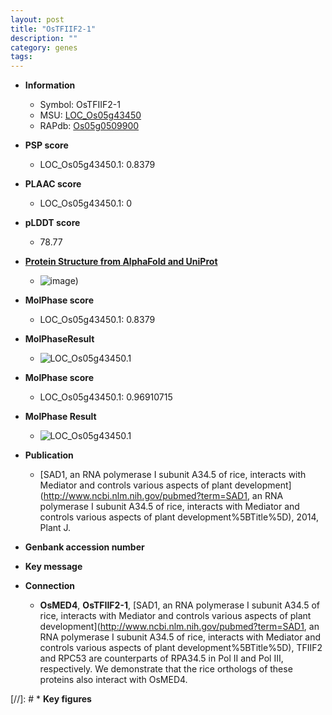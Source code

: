 ```yaml
---
layout: post
title: "OsTFIIF2-1"
description: ""
category: genes
tags: 
---
```


* **Information**  
    + Symbol: OsTFIIF2-1  
    + MSU: [LOC_Os05g43450](http://rice.plantbiology.msu.edu/cgi-bin/ORF_infopage.cgi?orf=LOC_Os05g43450)  
    + RAPdb: [Os05g0509900](http://rapdb.dna.affrc.go.jp/viewer/gbrowse_details/irgsp1?name=Os05g0509900)  

* **PSP score**  
    + LOC_Os05g43450.1: 0.8379 

* **PLAAC score**  
    + LOC_Os05g43450.1: 0 

* **pLDDT score**
    + 78.77

* **[Protein Structure from AlphaFold and UniProt](https://www.uniprot.org/uniprotkb/Q6L4V9/entry#structure)**
    + ![image](https://ricepsp.github.io/images/Q6/AF-Q6L4V9-F1.png))

* **MolPhase score**
    + LOC_Os05g43450.1: 0.8379

* **MolPhaseResult**
    + ![LOC_Os05g43450.1](https://ricepsp.github.io/pictures/LOC_Os05g/LOC_Os05g43450.1.png)

* **MolPhase score**
    + LOC_Os05g43450.1: 0.96910715

* **MolPhase Result**
    + ![LOC_Os05g43450.1](https://304243504.github.io/Pictures/LOC_Os05g/LOC_Os05g43450.1.png)

* **Publication**  
    + [SAD1, an RNA polymerase I subunit A34.5 of rice, interacts with Mediator and controls various aspects of plant development](http://www.ncbi.nlm.nih.gov/pubmed?term=SAD1, an RNA polymerase I subunit A34.5 of rice, interacts with Mediator and controls various aspects of plant development%5BTitle%5D), 2014, Plant J.

* **Genbank accession number**  

* **Key message**  

* **Connection**  
    + __OsMED4__, __OsTFIIF2-1__, [SAD1, an RNA polymerase I subunit A34.5 of rice, interacts with Mediator and controls various aspects of plant development](http://www.ncbi.nlm.nih.gov/pubmed?term=SAD1, an RNA polymerase I subunit A34.5 of rice, interacts with Mediator and controls various aspects of plant development%5BTitle%5D), TFIIF2 and RPC53 are counterparts of RPA34.5 in Pol II and Pol III, respectively. We demonstrate that the rice orthologs of these proteins also interact with OsMED4.

[//]: # * **Key figures**  


